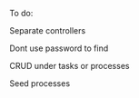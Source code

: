 To do:

Separate controllers

Dont use password to find 

CRUD under tasks or processes

Seed processes


